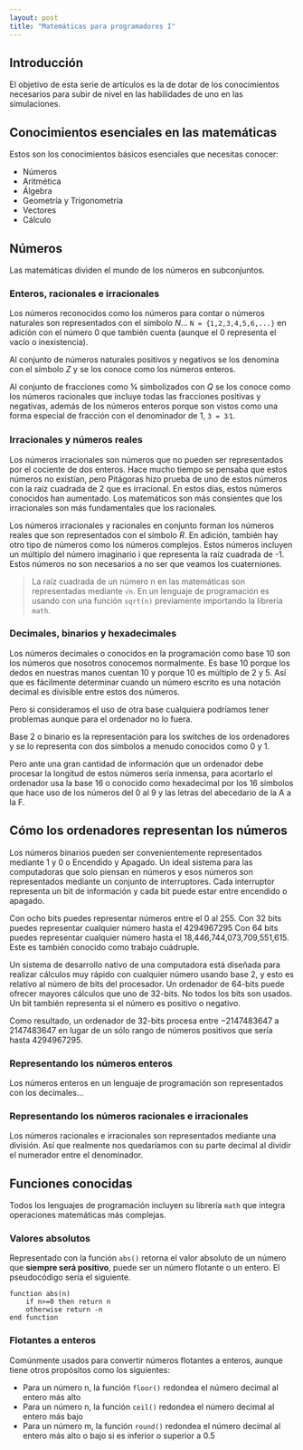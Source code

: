 ```yaml
---
layout: post
title: "Matemáticas para programadores I"
---
```


## Introducción
El objetivo de esta serie de artículos es la de dotar de los conocimientos necesarios para subir de nivel en las habilidades de uno en las simulaciones.


## Conocimientos esenciales en las matemáticas
Estos son los conocimientos básicos esenciales que necesitas conocer:
- Números
- Aritmética
- Álgebra
- Geometría y Trigonometría
- Vectores
- Cálculo




## Números
Las matemáticas dividen el mundo de los números en subconjuntos. 

### Enteros, racionales e irracionales
Los números reconocidos como los números para contar o números naturales son representados con el símbolo *N*... `N = {1,2,3,4,5,6,...}` en adición con el número 0 que también cuenta (aunque el 0 representa el vacío o inexistencia).

Al conjunto de números naturales positivos y negativos se los denomina con el símbolo *Z* y se los conoce como los números enteros.

Al conjunto de fracciones como 5⁄4 simbolizados con *Q* se los conoce como los números racionales que incluye todas las fracciones positivas y negativas, además de los números enteros porque son vistos como una forma especial de fracción con el denominador de 1, `3 = 3⁄1`. 

### Irracionales y números reales
Los números irracionales son números que no pueden ser representados por el cociente de dos enteros. Hace mucho tiempo se pensaba que estos números no existían, pero Pitágoras hizo prueba de uno de estos números con la raíz cuadrada de 2 que es irracional. En estos días, estos números conocidos han aumentado. Los matemáticos son más consientes que los irracionales son más fundamentales que los racionales.

Los números irracionales y racionales en conjunto forman los números reales que son representados con el símbolo *R*. En adición, también hay otro tipo de números como los números complejos. Estos números incluyen un múltiplo del número imaginario i que representa la raíz cuadrada de -1. Estos números no son necesarios a no ser que veamos los cuaterniones.

> La raíz cuadrada de un número n en las matemáticas son representadas mediante `√n`. En un lenguaje de programación es usando con una función `sqrt(n)` previamente importando la librería `math`.

### Decimales, binarios y hexadecimales
Los números decimales o conocidos en la programación como base 10 son los números que nosotros conocemos normalmente. Es base 10 porque los dedos en nuestras manos cuentan 10 y porque 10 es múltiplo de 2 y 5. Así que es fácilmente determinar cuando un número escrito es una notación decimal es divisible entre estos dos números.

Pero si consideramos el uso de otra base cualquiera podríamos tener problemas aunque para el ordenador no lo fuera.

Base 2 o binario es la representación para los switches de los ordenadores y se lo representa con dos símbolos a menudo conocidos como 0 y 1.

Pero ante una gran cantidad de información que un ordenador debe procesar la longitud de estos números sería inmensa, para acortarlo el ordenador usa la base 16 o conocido como hexadecimal por los 16 símbolos que hace uso de los números del 0 al 9 y las letras del abecedario de la A a la F.




## Cómo los ordenadores representan los números
Los números binarios pueden ser convenientemente representados mediante 1 y 0 o Encendido y Apagado. Un ideal sistema para las computadoras que solo piensan en números y esos números son representados mediante un conjunto de interruptores. Cada interruptor representa un bit de información y cada bit puede estar entre encendido o apagado. 

Con ocho bits puedes representar números entre el 0 al 255.
Con 32 bits puedes representar cualquier número hasta el 4294967295
Con 64 bits puedes representar cualquier número hasta el 18,446,744,073,709,551,615. Este es también conocido como trabajo cuádruple.

Un sistema de desarrollo nativo de una computadora está diseñada para realizar cálculos muy rápido con cualquier número usando base 2, y esto es relativo al número de bits del procesador. Un ordenador de 64-bits puede ofrecer mayores cálculos que uno de 32-bits. No todos los bits son usados. Un bit también representa si el número es positivo o negativo.

Como resultado, un ordenador de 32-bits procesa entre −2147483647 a 2147483647 en lugar de un sólo rango de números positivos que sería hasta 4294967295.



### Representando los números enteros

Los números enteros en un lenguaje de programación son representados con los decimales...



### Representando los números racionales e irracionales

Los números racionales e irracionales son representados mediante una división. Así que realmente nos quedaríamos con su parte decimal al dividir el numerador entre el denominador.



## Funciones conocidas

Todos los lenguajes de programación incluyen su librería `math` que integra operaciones matemáticas más complejas.

### Valores absolutos

Representado con la función `abs()` retorna el valor absoluto de un número que **siempre será positivo**, puede ser un número flotante o un entero. El pseudocódigo sería el siguiente.

```pseudocode
function abs(n)
	if n>=0 then return n
	otherwise return -n
end function
```

### Flotantes a enteros

Comúnmente usados para convertir números flotantes a enteros, aunque tiene otros propósitos como los siguientes:

- Para un número n, la función `floor()` redondea el número decimal al entero más alto
- Para un número n, la función `ceil()` redondea el número decimal al entero más bajo
- Para un número m, la función `round()` redondea el número decimal al entero más alto o bajo si es inferior o superior a 0.5




